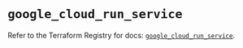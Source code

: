 # `google_cloud_run_service`

Refer to the Terraform Registry for docs: [`google_cloud_run_service`](https://registry.terraform.io/providers/hashicorp/google/5.13.0/docs/resources/cloud_run_service).
